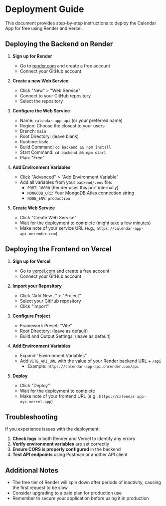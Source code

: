 # Deployment Guide

This document provides step-by-step instructions to deploy the Calendar App for free using Render and Vercel.

## Deploying the Backend on Render

1. **Sign up for Render**
   - Go to [render.com](https://render.com/) and create a free account
   - Connect your GitHub account

2. **Create a new Web Service**
   - Click "New" > "Web Service"
   - Connect to your GitHub repository
   - Select the repository

3. **Configure the Web Service**
   - Name: `calendar-app-api` (or your preferred name)
   - Region: Choose the closest to your users
   - Branch: `main`
   - Root Directory: (leave blank)
   - Runtime: `Node`
   - Build Command: `cd backend && npm install`
   - Start Command: `cd backend && npm start`
   - Plan: "Free"

4. **Add Environment Variables**
   - Click "Advanced" > "Add Environment Variable"
   - Add all variables from your `backend/.env` file:
     - `PORT`: `10000` (Render uses this port internally)
     - `MONGODB_URI`: Your MongoDB Atlas connection string
     - `NODE_ENV`: `production`

5. **Create Web Service**
   - Click "Create Web Service"
   - Wait for the deployment to complete (might take a few minutes)
   - Make note of your service URL (e.g., `https://calendar-app-api.onrender.com`)

## Deploying the Frontend on Vercel

1. **Sign up for Vercel**
   - Go to [vercel.com](https://vercel.com/) and create a free account
   - Connect your GitHub account

2. **Import your Repository**
   - Click "Add New..." > "Project"
   - Select your GitHub repository
   - Click "Import"

3. **Configure Project**
   - Framework Preset: "Vite"
   - Root Directory: (leave as default)
   - Build and Output Settings: (leave as default)
   
4. **Add Environment Variables**
   - Expand "Environment Variables"
   - Add `VITE_API_URL` with the value of your Render backend URL + `/api`
     - Example: `https://calendar-app-api.onrender.com/api`

5. **Deploy**
   - Click "Deploy"
   - Wait for the deployment to complete
   - Make note of your frontend URL (e.g., `https://calendar-app-xyz.vercel.app`)

## Troubleshooting

If you experience issues with the deployment:

1. **Check logs** in both Render and Vercel to identify any errors
2. **Verify environment variables** are set correctly
3. **Ensure CORS is properly configured** in the backend
4. **Test API endpoints** using Postman or another API client

## Additional Notes

- The free tier of Render will spin down after periods of inactivity, causing the first request to be slow
- Consider upgrading to a paid plan for production use
- Remember to secure your application before using it in production

